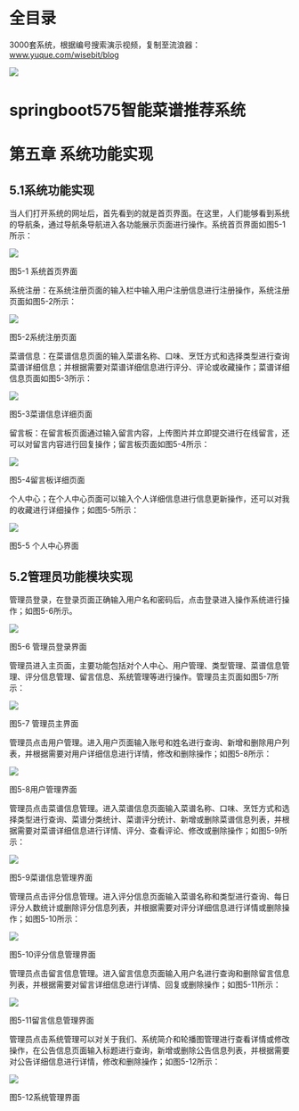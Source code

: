 # 全目录

3000套系统，根据编号搜索演示视频，复制至流浪器：www.yuque.com/wisebit/blog


![](https://bitwise.oss-cn-heyuan.aliyuncs.com/2024/11/06/qq_wechat.png)

# springboot575智能菜谱推荐系统


# 第五章 系统功能实现
## 5.1系统功能实现
当人们打开系统的网址后，首先看到的就是首页界面。在这里，人们能够看到系统的导航条，通过导航条导航进入各功能展示页面进行操作。系统首页界面如图5-1所示：

![](/md/blog.011.png)

图5-1 系统首页界面

系统注册：在系统注册页面的输入栏中输入用户注册信息进行注册操作，系统注册页面如图5-2所示：

![](/md/blog.012.png)

图5-2系统注册页面

菜谱信息：在菜谱信息页面的输入菜谱名称、口味、烹饪方式和选择类型进行查询菜谱详细信息；并根据需要对菜谱详细信息进行评分、评论或收藏操作；菜谱详细信息页面如图5-3所示：

![](/md/blog.013.png)

图5-3菜谱信息详细页面

留言板：在留言板页面通过输入留言内容，上传图片并立即提交进行在线留言，还可以对留言内容进行回复操作；留言板页面如图5-4所示：

![](/md/blog.014.png)

图5-4留言板详细页面

个人中心；在个人中心页面可以输入个人详细信息进行信息更新操作，还可以对我的收藏进行详细操作；如图5-5所示：

![](/md/blog.015.png)

图5-5 个人中心界面
## 5.2管理员功能模块实现
管理员登录，在登录页面正确输入用户名和密码后，点击登录进入操作系统进行操作；如图5-6所示。 

![](/md/blog.016.png)

图5-6 管理员登录界面

管理员进入主页面，主要功能包括对个人中心、用户管理、类型管理、菜谱信息管理、评分信息管理、留言信息、系统管理等进行操作。管理员主页面如图5-7所示：

![](/md/blog.017.png)

图5-7 管理员主界面

管理员点击用户管理。进入用户页面输入账号和姓名进行查询、新增和删除用户列表，并根据需要对用户详细信息进行详情，修改和删除操作；如图5-8所示：

![](/md/blog.018.png)

图5-8用户管理界面

管理员点击菜谱信息管理。进入菜谱信息页面输入菜谱名称、口味、烹饪方式和选择类型进行查询、菜谱分类统计、菜谱评分统计、新增或删除菜谱信息列表，并根据需要对菜谱详细信息进行详情、评分、查看评论、修改或删除操作；如图5-9所示：

![](/md/blog.019.png)

图5-9菜谱信息管理界面

管理员点击评分信息管理。进入评分信息页面输入菜谱名称和类型进行查询、每日评分人数统计或删除评分信息列表，并根据需要对评分详细信息进行详情或删除操作；如图5-10所示：

![](/md/blog.020.png)

图5-10评分信息管理界面

管理员点击留言信息管理。进入留言信息页面输入用户名进行查询和删除留言信息列表，并根据需要对留言详细信息进行详情、回复或删除操作；如图5-11所示：

![](/md/blog.021.png)

图5-11留言信息管理界面

管理员点击系统管理可以对关于我们、系统简介和轮播图管理进行查看详情或修改操作，在公告信息页面输入标题进行查询，新增或删除公告信息列表，并根据需要对公告详细信息进行详情，修改和删除操作；如图5-12所示：

![](/md/blog.019.png)

图5-12系统管理界面













